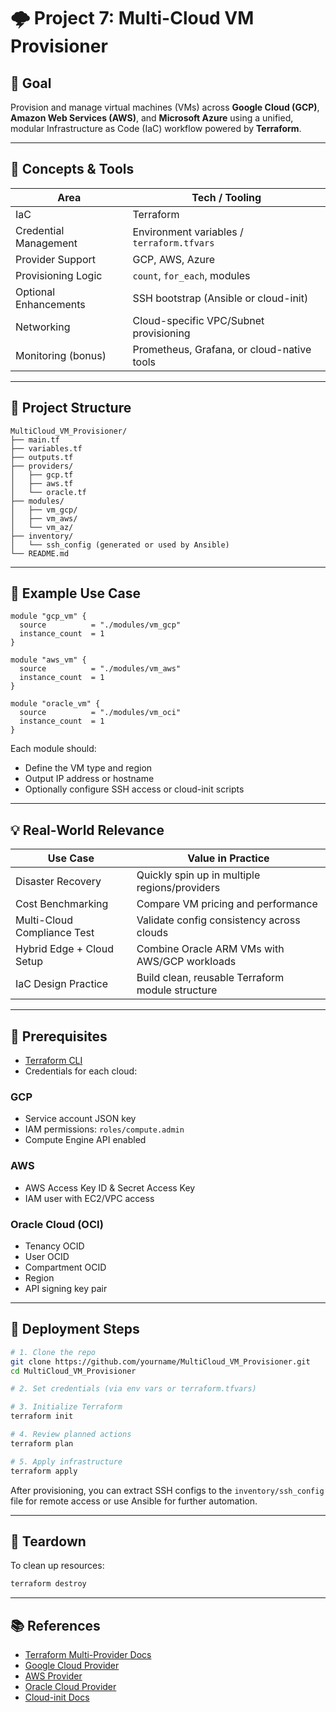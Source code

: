 # 🌩️ Project 7: Multi-Cloud VM Provisioner

## 🎯 Goal

Provision and manage virtual machines (VMs) across **Google Cloud (GCP)**, **Amazon Web Services (AWS)**, and **Microsoft Azure** using a unified, modular Infrastructure as Code (IaC) workflow powered by **Terraform**.

---

## 🧰 Concepts & Tools

| Area                  | Tech / Tooling                             |
| --------------------- | ------------------------------------------ |
| IaC                   | Terraform                                  |
| Credential Management | Environment variables / `terraform.tfvars` |
| Provider Support      | GCP, AWS, Azure                            |
| Provisioning Logic    | `count`, `for_each`, modules               |
| Optional Enhancements | SSH bootstrap (Ansible or cloud-init)      |
| Networking            | Cloud-specific VPC/Subnet provisioning     |
| Monitoring (bonus)    | Prometheus, Grafana, or cloud-native tools |

---

## 📂 Project Structure

```plaintext
MultiCloud_VM_Provisioner/
├── main.tf
├── variables.tf
├── outputs.tf
├── providers/
│   ├── gcp.tf
│   ├── aws.tf
│   └── oracle.tf
├── modules/
│   ├── vm_gcp/
│   ├── vm_aws/
│   └── vm_az/
├── inventory/
│   └── ssh_config (generated or used by Ansible)
└── README.md
```

---

## 🧪 Example Use Case

```hcl
module "gcp_vm" {
  source          = "./modules/vm_gcp"
  instance_count  = 1
}

module "aws_vm" {
  source          = "./modules/vm_aws"
  instance_count  = 1
}

module "oracle_vm" {
  source          = "./modules/vm_oci"
  instance_count  = 1
}
```

Each module should:

* Define the VM type and region
* Output IP address or hostname
* Optionally configure SSH access or cloud-init scripts

---

## 💡 Real-World Relevance

| Use Case                    | Value in Practice                                |
| --------------------------- | ------------------------------------------------ |
| Disaster Recovery           | Quickly spin up in multiple regions/providers    |
| Cost Benchmarking           | Compare VM pricing and performance               |
| Multi-Cloud Compliance Test | Validate config consistency across clouds        |
| Hybrid Edge + Cloud Setup   | Combine Oracle ARM VMs with AWS/GCP workloads    |
| IaC Design Practice         | Build clean, reusable Terraform module structure |

---

## 🔐 Prerequisites

* [Terraform CLI](https://developer.hashicorp.com/terraform/downloads)
* Credentials for each cloud:

### GCP

* Service account JSON key
* IAM permissions: `roles/compute.admin`
* Compute Engine API enabled

### AWS

* AWS Access Key ID & Secret Access Key
* IAM user with EC2/VPC access

### Oracle Cloud (OCI)

* Tenancy OCID
* User OCID
* Compartment OCID
* Region
* API signing key pair

---

## 🚀 Deployment Steps

```bash
# 1. Clone the repo
git clone https://github.com/yourname/MultiCloud_VM_Provisioner.git
cd MultiCloud_VM_Provisioner

# 2. Set credentials (via env vars or terraform.tfvars)

# 3. Initialize Terraform
terraform init

# 4. Review planned actions
terraform plan

# 5. Apply infrastructure
terraform apply
```

After provisioning, you can extract SSH configs to the `inventory/ssh_config` file for remote access or use Ansible for further automation.

---

## 🧼 Teardown

To clean up resources:

```bash
terraform destroy
```

---

## 📚 References

* [Terraform Multi-Provider Docs](https://developer.hashicorp.com/terraform/language/providers/configuration)
* [Google Cloud Provider](https://registry.terraform.io/providers/hashicorp/google/latest/docs)
* [AWS Provider](https://registry.terraform.io/providers/hashicorp/aws/latest/docs)
* [Oracle Cloud Provider](https://registry.terraform.io/providers/oracle/oci/latest/docs)
* [Cloud-init Docs](https://cloudinit.readthedocs.io/en/latest/)

